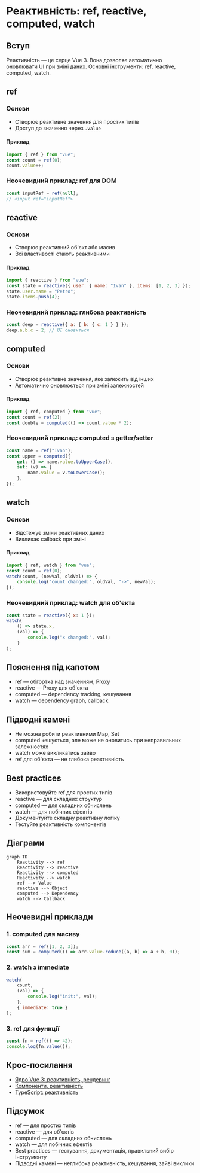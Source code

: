 # Реактивність: ref, reactive, computed, watch

## Вступ

Реактивність — це серце Vue 3. Вона дозволяє автоматично оновлювати UI при зміні даних. Основні інструменти: ref, reactive, computed, watch.

## ref

### Основи

-   Створює реактивне значення для простих типів
-   Доступ до значення через `.value`

#### Приклад

```js
import { ref } from "vue";
const count = ref(0);
count.value++;
```

### Неочевидний приклад: ref для DOM

```js
const inputRef = ref(null);
// <input ref="inputRef">
```

## reactive

### Основи

-   Створює реактивний об'єкт або масив
-   Всі властивості стають реактивними

#### Приклад

```js
import { reactive } from "vue";
const state = reactive({ user: { name: "Ivan" }, items: [1, 2, 3] });
state.user.name = "Petro";
state.items.push(4);
```

### Неочевидний приклад: глибока реактивність

```js
const deep = reactive({ a: { b: { c: 1 } } });
deep.a.b.c = 2; // UI оновиться
```

## computed

### Основи

-   Створює реактивне значення, яке залежить від інших
-   Автоматично оновлюється при зміні залежностей

#### Приклад

```js
import { ref, computed } from "vue";
const count = ref(2);
const double = computed(() => count.value * 2);
```

### Неочевидний приклад: computed з getter/setter

```js
const name = ref("Ivan");
const upper = computed({
    get: () => name.value.toUpperCase(),
    set: (v) => {
        name.value = v.toLowerCase();
    },
});
```

## watch

### Основи

-   Відстежує зміни реактивних даних
-   Викликає callback при зміні

#### Приклад

```js
import { ref, watch } from "vue";
const count = ref(0);
watch(count, (newVal, oldVal) => {
    console.log("count changed:", oldVal, "->", newVal);
});
```

### Неочевидний приклад: watch для об'єкта

```js
const state = reactive({ x: 1 });
watch(
    () => state.x,
    (val) => {
        console.log("x changed:", val);
    }
);
```

## Пояснення під капотом

-   ref — обгортка над значенням, Proxy
-   reactive — Proxy для об'єкта
-   computed — dependency tracking, кешування
-   watch — dependency graph, callback

## Підводні камені

-   Не можна робити реактивними Map, Set
-   computed кешується, але може не оновитись при неправильних залежностях
-   watch може викликатись зайво
-   ref для об'єкта — не глибока реактивність

## Best practices

-   Використовуйте ref для простих типів
-   reactive — для складних структур
-   computed — для складних обчислень
-   watch — для побічних ефектів
-   Документуйте складну реактивну логіку
-   Тестуйте реактивність компонентів

## Діаграми

```mermaid
graph TD
    Reactivity --> ref
    Reactivity --> reactive
    Reactivity --> computed
    Reactivity --> watch
    ref --> Value
    reactive --> Object
    computed --> Dependency
    watch --> Callback
```

## Неочевидні приклади

### 1. computed для масиву

```js
const arr = ref([1, 2, 3]);
const sum = computed(() => arr.value.reduce((a, b) => a + b, 0));
```

### 2. watch з immediate

```js
watch(
    count,
    (val) => {
        console.log("init:", val);
    },
    { immediate: true }
);
```

### 3. ref для функції

```js
const fn = ref(() => 42);
console.log(fn.value());
```

## Крос-посилання

-   [Ядро Vue 3: реактивність, рендеринг](./02-core-reactivity-rendering.md)
-   [Компоненти, реактивність](./02-components-reactivity.md)
-   [TypeScript: реактивність](../TypeScript/08-frameworks.md)

## Підсумок

-   ref — для простих типів
-   reactive — для об'єктів
-   computed — для складних обчислень
-   watch — для побічних ефектів
-   Best practices — тестування, документація, правильний вибір інструменту
-   Підводні камені — неглибока реактивність, кешування, зайві виклики
